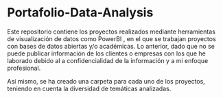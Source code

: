 # Portafolio-Data-Analysis
Este repositorio contiene los proyectos realizados mediante herramientas de visualización de datos como PowerBI , en el que se trabajan proyectos con bases de datos abiertas y/o académicas. Lo anterior, dado que no se puede publicar información de los clientes o empresas con los que he laborado debido al a confidencialidad de la información y a mi enfoque profesional. 

Así mismo, se ha creado una carpeta para cada uno de los proyectos, teniendo en cuenta la diversidad de temáticas analizadas.
